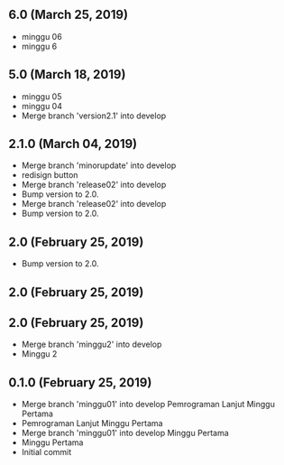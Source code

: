 ## 6.0 (March 25, 2019)
  - minggu 06
  - minggu 6

## 5.0 (March 18, 2019)
  - minggu 05
  - minggu 04
  - Merge branch 'version2.1' into develop

## 2.1.0 (March 04, 2019)
  - Merge branch 'minorupdate' into develop
  - redisign button
  - Merge branch 'release02' into develop
  - Bump version to 2.0.
  - Merge branch 'release02' into develop
  - Bump version to 2.0.

## 2.0 (February 25, 2019)
  - Bump version to 2.0.

## 2.0 (February 25, 2019)


## 2.0 (February 25, 2019)
  - Merge branch 'minggu2' into develop
  - Minggu 2

## 0.1.0 (February 25, 2019)
  - Merge branch 'minggu01' into develop Pemrograman Lanjut Minggu Pertama
  - Pemrograman Lanjut Minggu Pertama
  - Merge branch 'minggu01' into develop Minggu Pertama
  - Minggu Pertama
  - Initial commit

